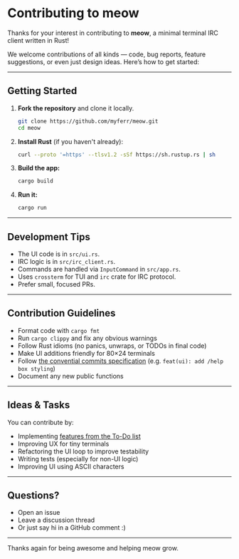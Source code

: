 # Contributing to meow

Thanks for your interest in contributing to **meow**, a minimal terminal IRC client written in Rust!

We welcome contributions of all kinds — code, bug reports, feature suggestions, or even just design ideas. Here’s how to get started:

---

## Getting Started

1. **Fork the repository** and clone it locally.
   ```bash
   git clone https://github.com/myferr/meow.git
   cd meow
   ```

2. **Install Rust** (if you haven't already):

   ```bash
   curl --proto '=https' --tlsv1.2 -sSf https://sh.rustup.rs | sh
   ```

3. **Build the app:**

   ```bash
   cargo build
   ```

4. **Run it:**

   ```bash
   cargo run
   ```

---

## Development Tips

* The UI code is in `src/ui.rs`.
* IRC logic is in `src/irc_client.rs`.
* Commands are handled via `InputCommand` in `src/app.rs`.
* Uses `crossterm` for TUI and `irc` crate for IRC protocol.
* Prefer small, focused PRs.

---

## Contribution Guidelines

* Format code with `cargo fmt`
* Run `cargo clippy` and fix any obvious warnings
* Follow Rust idioms (no panics, unwraps, or TODOs in final code)
* Make UI additions friendly for 80×24 terminals
* Follow [the convential commits specification](https://conventionalcommits.org) (e.g. `feat(ui): add /help box styling`)
* Document any new public functions

---

## Ideas & Tasks

You can contribute by:

* Implementing [features from the To-Do list](./README.md#to-do)
* Improving UX for tiny terminals
* Refactoring the UI loop to improve testability
* Writing tests (especially for non-UI logic)
* Improving UI using ASCII characters


---

## Questions?

* Open an issue
* Leave a discussion thread
* Or just say hi in a GitHub comment :)

---

Thanks again for being awesome and helping meow grow.
